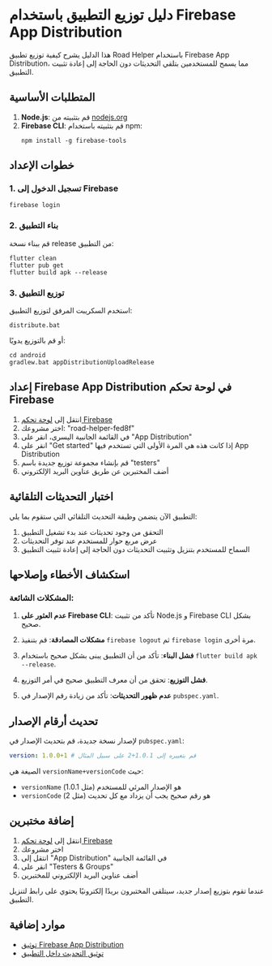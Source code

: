 # دليل توزيع التطبيق باستخدام Firebase App Distribution

هذا الدليل يشرح كيفية توزيع تطبيق Road Helper باستخدام Firebase App Distribution، مما يسمح للمستخدمين بتلقي التحديثات دون الحاجة إلى إعادة تثبيت التطبيق.

## المتطلبات الأساسية

1. **Node.js**: قم بتثبيته من [nodejs.org](https://nodejs.org/)
2. **Firebase CLI**: قم بتثبيته باستخدام npm:
   ```
   npm install -g firebase-tools
   ```

## خطوات الإعداد

### 1. تسجيل الدخول إلى Firebase

```
firebase login
```

### 2. بناء التطبيق

قم ببناء نسخة release من التطبيق:

```
flutter clean
flutter pub get
flutter build apk --release
```

### 3. توزيع التطبيق

استخدم السكريبت المرفق لتوزيع التطبيق:

```
distribute.bat
```

أو قم بالتوزيع يدويًا:

```
cd android
gradlew.bat appDistributionUploadRelease
```

## إعداد Firebase App Distribution في لوحة تحكم Firebase

1. انتقل إلى [لوحة تحكم Firebase](https://console.firebase.google.com/)
2. اختر مشروعك: "road-helper-fed8f"
3. في القائمة الجانبية اليسرى، انقر على "App Distribution"
4. انقر على "Get started" إذا كانت هذه هي المرة الأولى التي تستخدم فيها App Distribution
5. قم بإنشاء مجموعة توزيع جديدة باسم "testers"
6. أضف المختبرين عن طريق عناوين البريد الإلكتروني

## اختبار التحديثات التلقائية

التطبيق الآن يتضمن وظيفة التحديث التلقائي التي ستقوم بما يلي:

1. التحقق من وجود تحديثات عند بدء تشغيل التطبيق
2. عرض مربع حوار للمستخدم عند توفر التحديثات
3. السماح للمستخدم بتنزيل وتثبيت التحديثات دون الحاجة إلى إعادة تثبيت التطبيق

## استكشاف الأخطاء وإصلاحها

### المشكلات الشائعة:

1. **عدم العثور على Firebase CLI**: تأكد من تثبيت Node.js و Firebase CLI بشكل صحيح.

2. **مشكلات المصادقة**: قم بتنفيذ `firebase logout` ثم `firebase login` مرة أخرى.

3. **فشل البناء**: تأكد من أن التطبيق يبنى بشكل صحيح باستخدام `flutter build apk --release`.

4. **فشل التوزيع**: تحقق من أن معرف التطبيق صحيح في أمر التوزيع.

5. **عدم ظهور التحديثات**: تأكد من زيادة رقم الإصدار في `pubspec.yaml`.

## تحديث أرقام الإصدار

لإصدار نسخة جديدة، قم بتحديث الإصدار في `pubspec.yaml`:

```yaml
version: 1.0.0+1 # قم بتغييره إلى 1.0.1+2 على سبيل المثال
```

الصيغة هي `versionName+versionCode` حيث:

- `versionName` هو الإصدار المرئي للمستخدم (مثل 1.0.1)
- `versionCode` هو رقم صحيح يجب أن يزداد مع كل تحديث (مثل 2)

## إضافة مختبرين

1. انتقل إلى [لوحة تحكم Firebase](https://console.firebase.google.com/)
2. اختر مشروعك
3. انتقل إلى "App Distribution" في القائمة الجانبية
4. انقر على "Testers & Groups"
5. أضف عناوين البريد الإلكتروني للمختبرين

عندما تقوم بتوزيع إصدار جديد، سيتلقى المختبرون بريدًا إلكترونيًا يحتوي على رابط لتنزيل التطبيق.

## موارد إضافية

- [توثيق Firebase App Distribution](https://firebase.google.com/docs/app-distribution)
- [توثيق التحديث داخل التطبيق](https://pub.dev/packages/in_app_update)
